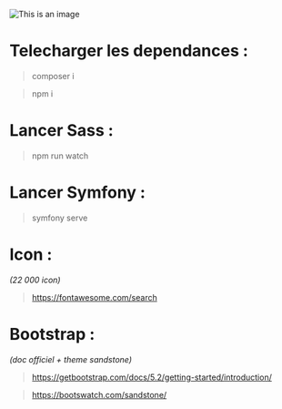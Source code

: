 ![This is an image](https://www.golfdusart.com/wp-content/uploads/2021/04/logo-Fil-Rouge.png)

# Telecharger les dependances :

> composer i

> npm i

# Lancer Sass :


> npm run watch

# Lancer Symfony :

> symfony serve

# Icon :

_(22 000 icon)_

> https://fontawesome.com/search

# Bootstrap :

_(doc officiel + theme sandstone)_


> https://getbootstrap.com/docs/5.2/getting-started/introduction/

> https://bootswatch.com/sandstone/
